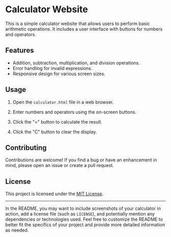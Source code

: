 
# Calculator Website

This is a simple calculator website that allows users to perform basic arithmetic operations. It includes a user interface with buttons for numbers and operators.

## Features

- Addition, subtraction, multiplication, and division operations.
- Error handling for invalid expressions.
- Responsive design for various screen sizes.

## Usage

1. Open the `calculator.html` file in a web browser.

2. Enter numbers and operators using the on-screen buttons.

3. Click the "=" button to calculate the result.

4. Click the "C" button to clear the display.

## Contributing

Contributions are welcome! If you find a bug or have an enhancement in mind, please open an issue or create a pull request.

## License

This project is licensed under the [MIT License](LICENSE).

---

In the README, you may want to include screenshots of your calculator in action, add a license file (such as `LICENSE`), and potentially mention any dependencies or technologies used. Feel free to customize the README to better fit the specifics of your project and provide more detailed information as needed.
